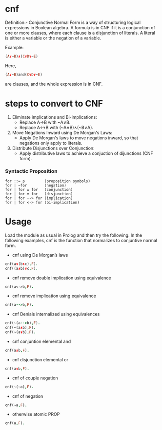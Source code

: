 # cnf
Definition:-
Conjunctive Normal Form is a way of structuring logical expressions in Boolean algebra. A formula is in CNF if it is a conjunction of one or more clauses, where each clause is a disjunction of literals. A literal is either a variable or the negation of a variable.

Example:
```Prolog
(A∨~B)∧(C∨D∨~E)
```
Here, 
```Prolog
(A∨~B)and(C∨D∨~E)
```
are clauses, and the whole expression is in CNF.
# steps to convert to CNF
1. Eliminate implications and Bi-implications:
    * Replace A→B with ~A∨B.
    * Replace A↔B with (~A∨B)∧(~B∨A).
2. Move Negations Inward using De Morgan's Laws:
   * Apply De Morgan's laws to move negations inward, so that negations only apply to literals.
3. Distribute Disjunctions over Conjunction:
   * Apply distributive laws to achieve a conjuction of dijunctions (CNF form).
### Syntactic Proposition
    for ::= p         (proposition symbols)
    for | ~for        (negation)
    for | for ∧ for   (conjunction)
    for | for ∨ for   (disjunction)
    for | for --> for (implication)
    for | for <-> for (bi-implication)
# Usage
Load the module as usual in Prolog and then try the following. In the following examples, cnf is the function that normalizes to conjuntive normal form.

* cnf using De Morgan’s laws

```Prolog
cnf(a∨(b∧c),F).
cnf((a∧b)∨c,F).
```
* cnf remove double implication using equivalence

```Prolog
cnf(a<->b,F).
```
* cnf remove implication using equivalence

```Prolog
cnf(a-->b,F).
```
* cnf Denials internalized using equivalences

```Prolog
cnf(~(a-->b),F).
cnf(~(a∧b),F).
cnf(~(a∨b),F).
```
* cnf conjuntion elemental and

```Prolog
cnf(a∧b,F).
```
* cnf disjunction elemental or

```Prolog
cnf(a∨b,F).
```
* cnf of couple negation

```Prolog
cnf(~(~a),F).
```
* cnf of negation

```Prolog
cnf(~a,F).
```
* otherwise atomic PROP

```Prolog
cnf(a,F).
```


